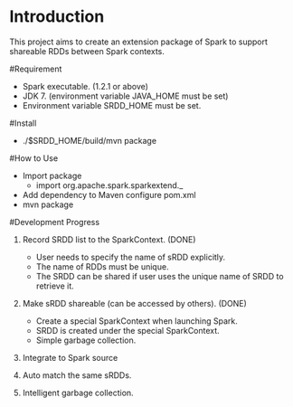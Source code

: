 # Introduction
This project aims to create an extension package of Spark to support shareable RDDs between Spark contexts.

#Requirement
- Spark executable. (1.2.1 or above)
- JDK 7. (environment variable JAVA_HOME must be set)
- Environment variable SRDD_HOME must be set.

#Install
- ./$SRDD_HOME/build/mvn package

#How to Use
- Import package
	- import org.apache.spark.sparkextend._
- Add dependency to Maven configure pom.xml
- mvn package

#Development Progress

1. Record SRDD list to the SparkContext. (DONE)
	- User needs to specify the name of sRDD explicitly.
	- The name of RDDs must be unique.
	- The SRDD can be shared if user uses the unique name of SRDD to retrieve it.

2. Make sRDD shareable (can be accessed by others). (DONE)
	- Create a special SparkContext when launching Spark.
	- SRDD is created under the special SparkContext.
	- Simple garbage collection.

3. Integrate to Spark source

4. Auto match the same sRDDs.

5. Intelligent garbage collection.

